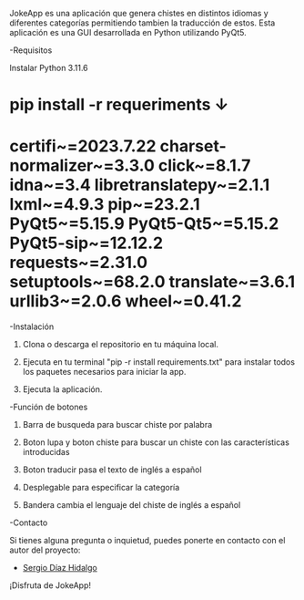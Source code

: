 JokeApp es una aplicación que genera chistes en distintos idiomas y diferentes categorías permitiendo tambien la traducción de estos. Esta aplicación es una GUI desarrollada en Python utilizando PyQt5.

-Requisitos

Instalar Python 3.11.6 

pip install -r requeriments
            ↓                       
========================== 
certifi~=2023.7.22
charset-normalizer~=3.3.0
click~=8.1.7
idna~=3.4
libretranslatepy~=2.1.1
lxml~=4.9.3
pip~=23.2.1
PyQt5~=5.15.9
PyQt5-Qt5~=5.15.2
PyQt5-sip~=12.12.2
requests~=2.31.0
setuptools~=68.2.0
translate~=3.6.1
urllib3~=2.0.6
wheel~=0.41.2
==========================

-Instalación

1. Clona o descarga el repositorio en tu máquina local.

2. Ejecuta en tu terminal "pip -r install requirements.txt" para instalar todos los paquetes necesarios para iniciar la app.

3. Ejecuta la aplicación.


-Función de botones

1. Barra de busqueda para buscar chiste por palabra

2. Boton lupa y boton chiste para buscar un chiste con las características introducidas

3. Boton traducir pasa el texto de inglés a español

4. Desplegable para especificar la categoría

5. Bandera cambia el lenguaje del chiste de inglés a español

-Contacto

Si tienes alguna pregunta o inquietud, puedes ponerte en contacto con el autor del proyecto:

- [Sergio Díaz Hidalgo](xsdiahid609@ieshnosmachado.org)

¡Disfruta de JokeApp!

